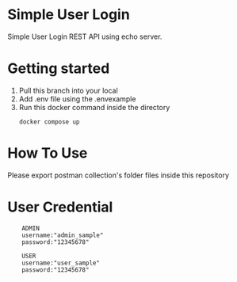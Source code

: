 # Simple User Login

Simple User Login REST API using echo server.

# Getting started
1. Pull this branch into your local
2. Add .env file using the .envexample
3. Run this docker command inside the directory   
    ```
    docker compose up
    ```

# How To Use
Please export postman collection's folder files inside this repository

# User Credential
```
    ADMIN
    username:"admin_sample"
    password:"12345678"
```
```
    USER
    username:"user_sample"
    password:"12345678"
```



